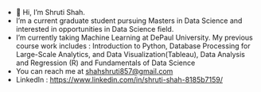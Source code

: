 - 👋 Hi, I’m Shruti Shah.
- I’m a current graduate student pursuing Masters in Data Science and interested in opportunities in Data Science field. 
- I’m currently taking Machine Learning at DePaul University. 
  My previous course work includes : Introduction to Python, Database Processing for Large-Scale Analytics, and Data Visualization(Tableau), Data Analysis and Regression (R) and     Fundamentals of Data Science
- You can reach me at shahshruti857@gmail.com
- LinkedIn : https://www.linkedin.com/in/shruti-shah-8185b7159/

<!---
shruti-shah05/shruti-shah05 is a ✨ special ✨ repository because its `README.md` (this file) appears on your GitHub profile.
You can click the Preview link to take a look at your changes.
--->
